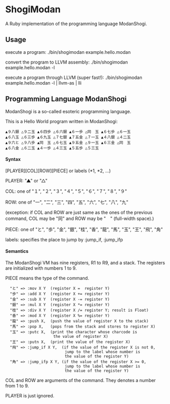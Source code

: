 ShogiModan
==========

A Ruby implementation of the programming language ModanShogi.

Usage
-----

execute a program:
 ./bin/shogimodan example.hello.modan 

convert the program to LLVM assembly: 
 ./bin/shogimodan example.hello.modan -l

execute a program through LLVM (super fast!):
 ./bin/shogimodan example.hello.modan -l | llvm-as | lli

Programming Language ModanShogi
-------------------------------

ModanShogi is a so-called esoteric programming language.

This is a Hello World program written in ModanShogi:

    ▲９八銀 △９二玉 ▲６四歩 △６六銀 ▲６一歩 △同　玉 ▲６七歩 △６一玉
    ▲６八玉 △６三歩 ▲６九玉 △７七銀 ▲７五金 △７一玉 ▲４八銀 △４二玉
    ▲９六と △９八歩 ▲同　玉 △６七玉 ▲９五金 △９一玉 ▲６三金 △同　玉
    ▲６八金 △６二玉 ▲４一歩 △４三玉 ▲５五歩 △５三玉

#### Syntax

  [PLAYER][COL][ROW][PIECE] or labels (*1, *2, ...)

PLAYER: "▲" or "△"

COL: one of "１", "２", "３", "４", "５", "６", "７", "８", "９" 

ROW: one of "一", "二", "三", "四", "五", "六", "七", "八", "九" 

(exception: if COL and ROW are just same as the ones of the previous command, COL may be "同" and ROW may be "　" (full-width space).)

PIECE: one of "と", "歩", "金", "銀", "桂", "香", "龍", "馬", "玉", "王", "飛", "角"

labels: specifies the place to jump by :jump_if, :jump_ifp

#### Semantics

The ModanShogi VM has nine registers, R1 to R9, and a stack.
The registers are initialized with numbers 1 to 9.

PIECE means the type of the command.

      "と" => :mov X Y  (register X =  register Y)
      "歩" => :add X Y  (register X += register Y)
      "金" => :sub X Y  (register X -= register Y)
      "銀" => :mul X Y  (register X *= register Y)
      "桂" => :div X Y  (register X /= register Y; result is Float)
      "香" => :mod X Y  (register X %= register Y)
      "龍" => :push X,  (push the value of register X to the stack)
      "馬" => :pop X,   (pops from the stack and stores to register X)
      "玉" => :putc X,  (print the character whose charcode is
                         the value of register X)
      "王" => :putn X,  (print the value of the register X)
      "飛" => :jump_if X Y,  (if the value of the register X is not 0,
                              jump to the label whose number is
                              the value of the register Y)
      "角" => :jump_ifp X Y, (if the value of the register X >= 0,
                              jump to the label whose number is
                              the value of the register Y)

COL and ROW are arguments of the command. They denotes a number from 1 to 9.

PLAYER is just ignored.

